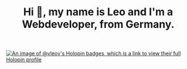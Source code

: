 <h1 align="center">Hi 👋, my name is Leo and I'm a Webdeveloper, from Germany.</h1>

###
<br clear="both">

[![An image of @vleov's Holopin badges, which is a link to view their full Holopin profile](https://holopin.me/vleov)](https://holopin.io/@vleov)

###

